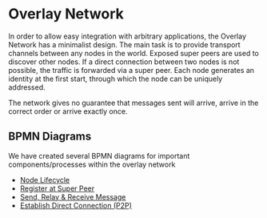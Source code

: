 # Overlay Network

In order to allow easy integration with arbitrary applications, the Overlay Network has a minimalist design. The main task is to provide transport channels
between any nodes in the world. Exposed super peers are used to discover other nodes. If a direct connection between two nodes is not possible, the traffic is
forwarded via a super peer. Each node generates an identity at the first start, through which the node can be uniquely addressed.

The network gives no guarantee that messages sent will arrive, arrive in the correct order or arrive exactly once.

## BPMN Diagrams

We have created several BPMN diagrams for important components/processes within the overlay network

* [Node Lifecycle](https://cawemo.com/share/6bd4ccf2-7d15-493e-9b9a-5cd7041d34e1)
* [Register at Super Peer](https://cawemo.com/share/6bd4ccf2-7d15-493e-9b9a-5cd7041d34e1)
* [Send, Relay & Receive Message](https://cawemo.com/share/442a5a0e-a922-4dd3-920a-fa625c8e1fe5)
* [Establish Direct Connection (P2P)](https://cawemo.com/share/7c80ab60-da67-4438-bf75-e2c9c1c7e0fb)